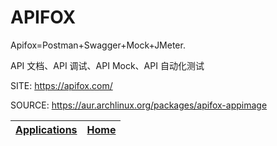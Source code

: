 # APIFOX

 Apifox=Postman+Swagger+Mock+JMeter.
 
 API 文档、API 调试、API Mock、API 自动化测试

 SITE: https://apifox.com/

 SOURCE: https://aur.archlinux.org/packages/apifox-appimage

 | [Applications](https://portable-linux-apps.github.io/apps.html) | [Home](https://portable-linux-apps.github.io)
 | --- | --- |

